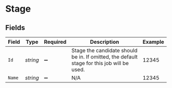 # Stage


## Fields

| Field                                                                                      | Type                                                                                       | Required                                                                                   | Description                                                                                | Example                                                                                    |
| ------------------------------------------------------------------------------------------ | ------------------------------------------------------------------------------------------ | ------------------------------------------------------------------------------------------ | ------------------------------------------------------------------------------------------ | ------------------------------------------------------------------------------------------ |
| `Id`                                                                                       | *string*                                                                                   | :heavy_minus_sign:                                                                         | Stage the candidate should be in. If omitted, the default stage for this job will be used. | 12345                                                                                      |
| `Name`                                                                                     | *string*                                                                                   | :heavy_minus_sign:                                                                         | N/A                                                                                        | 12345                                                                                      |